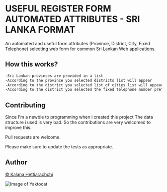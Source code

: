# USEFUL REGISTER FORM AUTOMATED ATTRIBUTES - SRI LANKA FORMAT 

An automated and useful form attributes (Province, District, City, Fixed Telephone) selecting web form for common Sri Lankan Web applications.



## How this works?

```html
-Sri Lankan provinces are provided in a list
-According to the province you selected districts list will appear
-According to the district you selected list of cities list will appear and also you can type your own in case your city is not listed
-According to the district you selected the fixed telephone number prefix will auto-filled.
```

## Contributing
Since I'm a newbie to programming when i created this project The data structure i used is very bad. So the contributions are very welcomed to improve this.

Pull requests are welcome.   


Please make sure to update the tests as appropriate.

## Author
[© Kalana Hettiarachchi](https://www.linkedin.com/in/kalanahe/)
  
  
  ![Image of Yaktocat](https://cdn4.iconfinder.com/data/icons/scripting-and-programming-languages/512/JQuery_logo-512.png)
